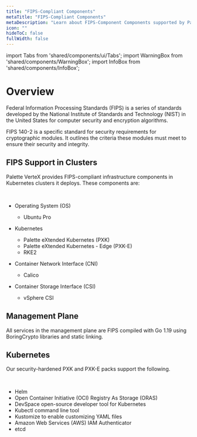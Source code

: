 ```yaml
---
title: "FIPS-Compliant Components"
metaTitle: "FIPS-Compliant Components"
metaDescription: "Learn about FIPS-Component Components supported by Palette VerteX."
icon: ""
hideToC: false
fullWidth: false
---
```


import Tabs from 'shared/components/ui/Tabs';
import WarningBox from 'shared/components/WarningBox';
import InfoBox from 'shared/components/InfoBox';


# Overview

Federal Information Processing Standards (FIPS) is a series of standards developed by the National Institute of Standards and Technology (NIST) in the United States for computer security and encryption algorithms. 

FIPS 140-2 is a specific standard for security requirements for cryptographic modules. It outlines the criteria these modules must meet to ensure their security and integrity. 


## FIPS Support in Clusters

Palette VerteX provides FIPS-compliant infrastructure components in Kubernetes clusters it deploys. These components are:
    
<br />

- Operating System (OS) 
  - Ubuntu Pro


- Kubernetes
  - Palette eXtended Kubernetes (PXK) 
  - Palette eXtended Kubernetes - Edge (PXK-E)
  - RKE2


- Container Network Interface (CNI) 
  - Calico


- Container Storage Interface (CSI)
  - vSphere CSI


## Management Plane

All services in the management plane are FIPS compiled with Go 1.19 using BoringCrypto libraries and static linking. 


## Kubernetes

Our security-hardened PXK and PXK-E packs support the following.

<br />

- Helm
- Open Container Initiative (OCI) Registry As Storage (ORAS)
- DevSpace open-source developer tool for Kubernetes
- Kubectl command line tool
- Kustomize to enable customizing YAML files
- Amazon Web Services (AWS) IAM Authenticator
- etcd



<br />

<br />


